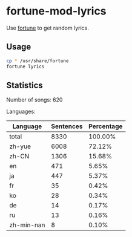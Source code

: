 # fortune-mod-lyrics

Use [fortune](https://github.com/shlomif/fortune-mod) to get random lyrics.

## Usage

```sh
cp * /usr/share/fortune
fortune lyrics
```

## Statistics

Number of songs: 620

Languages:

|Language|Sentences|Percentage|
|--|--|--|
|total|8330|100.00%|
|zh-yue|6008|72.12%|
|zh-CN|1306|15.68%|
|en|471|5.65%|
|ja|447|5.37%|
|fr|35|0.42%|
|ko|28|0.34%|
|de|14|0.17%|
|ru|13|0.16%|
|zh-min-nan|8|0.10%|
